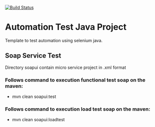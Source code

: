 [![Build Status](https://travis-ci.org/{ORG-or-USERNAME}/{REPO-NAME}.png?branch=master)](https://travis-ci.org/{ORG-or-USERNAME}/{REPO-NAME})

# Automation Test Java Project

Template to test automation using selenium java. 

## Soap Service Test

Directory soapui contain micro service project in .xml format

### Follows command to execution functional test soap on the maven:

- mvn clean soapui:test

### Follows command to execution load test soap on the maven:

- mvn clean soapui:loadtest
